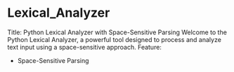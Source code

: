 # Lexical_Analyzer
Title: Python Lexical Analyzer with Space-Sensitive Parsing 
Welcome to the Python Lexical Analyzer, a powerful tool designed to process and analyze text input using a space-sensitive approach. 
Feature:
 - Space-Sensitive Parsing
